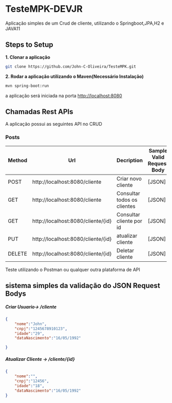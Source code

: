 # TesteMPK-DEVJR


Aplicação simples de um Crud de cliente, utilizando o Springboot,JPA,H2 e JAVA11

## Steps to Setup

**1. Clonar a aplicação**

```bash
git clone https://github.com/John-C-Oliveira/TesteMPK.git
```


**2. Rodar a aplicação utilizando o Maven(Necessário Instalação)**

```bash
mvn spring-boot:run
```
a aplicação será iniciada na porta <http://localhost:8080>

## Chamadas Rest APIs

A aplicação possui as seguintes API no CRUD

### Posts

| Method | Url |        Decription       | Sample Valid Request Body | 
| ------ | --- | ---------- | --------------------------- |
| POST   | http://localhost:8080/cliente | Criar novo cliente | [JSON] |
| GET   | http://localhost:8080/cliente | Consultar todos os clientes | [JSON] |
| GET   | http://localhost:8080/cliente/{id} | Consultar cliente por id| [JSON] |
| PUT   | http://localhost:8080/cliente/{id} | atualizar cliente | [JSON] |
| DELETE   | http://localhost:8080/cliente/{id} | Deletar cliente | [JSON] |



Teste utilizando o Postman ou qualquer outra plataforma de API

## sistema simples da validação do JSON Request Bodys


##### <a id="usercreate">Criar Usuario-> /cliente</a>
```json
{
    "nome":"John",
    "cnpj":"1245678910123",
    "idade":"29",
    "dataNascimento":"16/05/1992"

}
```

##### <a id="userupdate">Atualizar Cliente -> /cliente/{id}</a>
```json
{
    "nome":"",
    "cnpj":"12456",
    "idade":"18",
    "dataNascimento":"16/05/1992"
}
```


